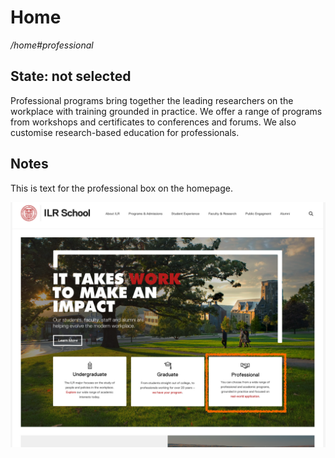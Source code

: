 # Home

_/home#professional_

## State: not selected

Professional programs bring together the leading researchers on the workplace with training grounded in practice. We offer a range of programs from workshops and certificates to conferences and forums. We also customise research-based education for professionals.

## Notes
This is text for the professional box on the homepage.

![home screenshot](.gitbook/assets/home_box.png)